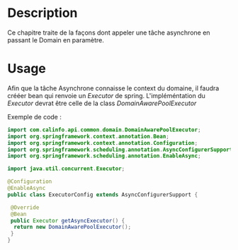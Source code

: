 # Description

 Ce chapitre traite de la façons dont appeler une tâche asynchrone en passant le Domain en paramètre.

# Usage

 Afin que la tâche Asynchrone connaisse le context du domaine, il faudra crééer bean qui renvoie un *Executor* de spring.
 L'impléméntation du *Executor* devrat être celle de la class *DomainAwarePoolExecutor*

Exemple de code :

```java
import com.calinfo.api.common.domain.DomainAwarePoolExecutor;
import org.springframework.context.annotation.Bean;
import org.springframework.context.annotation.Configuration;
import org.springframework.scheduling.annotation.AsyncConfigurerSupport;
import org.springframework.scheduling.annotation.EnableAsync;

import java.util.concurrent.Executor;

@Configuration
@EnableAsync
public class ExecutorConfig extends AsyncConfigurerSupport {

 @Override
 @Bean
 public Executor getAsyncExecutor() {
  return new DomainAwarePoolExecutor();
 }
}
```
